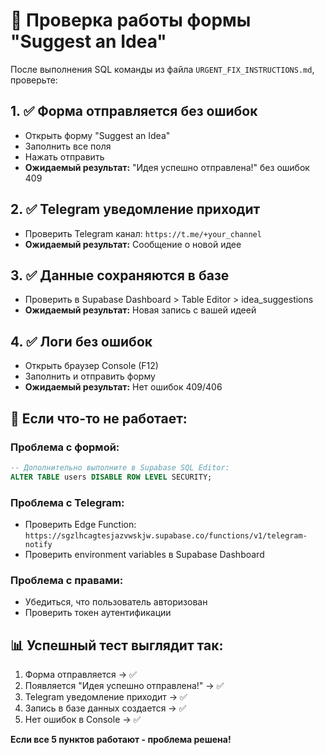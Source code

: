 # 🧪 Проверка работы формы "Suggest an Idea"

После выполнения SQL команды из файла `URGENT_FIX_INSTRUCTIONS.md`, проверьте:

## 1. ✅ **Форма отправляется без ошибок**

- Открыть форму "Suggest an Idea"
- Заполнить все поля
- Нажать отправить
- **Ожидаемый результат:** "Идея успешно отправлена!" без ошибок 409

## 2. ✅ **Telegram уведомление приходит**

- Проверить Telegram канал: `https://t.me/+your_channel`
- **Ожидаемый результат:** Сообщение о новой идее

## 3. ✅ **Данные сохраняются в базе**

- Проверить в Supabase Dashboard > Table Editor > idea_suggestions
- **Ожидаемый результат:** Новая запись с вашей идеей

## 4. ✅ **Логи без ошибок**

- Открыть браузер Console (F12)
- Заполнить и отправить форму
- **Ожидаемый результат:** Нет ошибок 409/406

## 🔧 **Если что-то не работает:**

### Проблема с формой:

```sql
-- Дополнительно выполните в Supabase SQL Editor:
ALTER TABLE users DISABLE ROW LEVEL SECURITY;
```

### Проблема с Telegram:

- Проверить Edge Function: `https://sgzlhcagtesjazvwskjw.supabase.co/functions/v1/telegram-notify`
- Проверить environment variables в Supabase Dashboard

### Проблема с правами:

- Убедиться, что пользователь авторизован
- Проверить токен аутентификации

## 📊 **Успешный тест выглядит так:**

1. Форма отправляется → ✅
2. Появляется "Идея успешно отправлена!" → ✅
3. Telegram уведомление приходит → ✅
4. Запись в базе данных создается → ✅
5. Нет ошибок в Console → ✅

**Если все 5 пунктов работают - проблема решена!**
